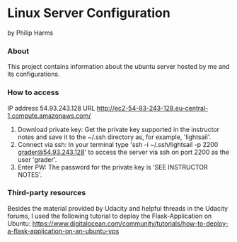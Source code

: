 # Linux Server Configuration

by Philip Harms


### About

This project contains information about the ubuntu server hosted by me and its configurations.


### How to access

IP address				54.93.243.128
URL						http://ec2-54-93-243-128.eu-central-1.compute.amazonaws.com/

1. Download private key:
Get the private key supported in the instructor notes and save it to the ~/.ssh directory as, for example, 'lightsail'.
2. Connect via ssh:
In your terminal type 'ssh -i ~/.ssh/lightsail -p 2200 grader@54.93.243.128' to access the server via ssh on port 2200 as the user 'grader'.
3. Enter PW:
The password for the private key is 'SEE INSTRUCTOR NOTES'.


### Third-party resources

Besides the material provided by Udacity and helpful threads in the Udacity forums, I used the following tutorial to deploy
the Flask-Application on Ubuntu:
https://www.digitalocean.com/community/tutorials/how-to-deploy-a-flask-application-on-an-ubuntu-vps
